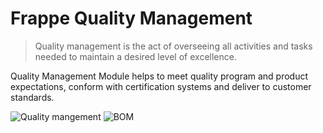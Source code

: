 # Frappe Quality Management

> Quality management is the act of overseeing all activities and tasks needed to maintain a desired level of excellence.

 Quality Management Module helps to meet quality program and product expectations, conform with certification systems and deliver to customer standards.

<img class="screenshot" alt="Quality mangement" src="{{docs_base_url}}/assets/img/quality_management/desk.png">
<img class="screenshot" alt="BOM" src="{{docs_base_url}}/assets/img/manufacturing/BOM-hero.png">


